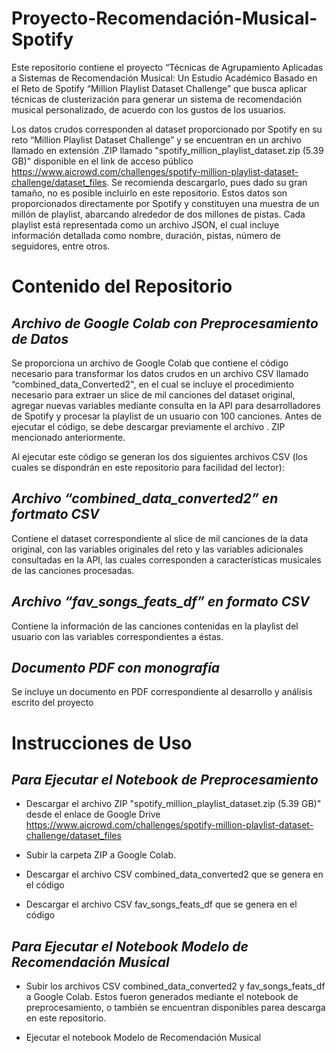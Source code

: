 # Proyecto-Recomendación-Musical-Spotify

Este repositorio contiene el proyecto “Técnicas de Agrupamiento Aplicadas a Sistemas de Recomendación Musical: Un Estudio Académico Basado en el Reto de Spotify “Million Playlist Dataset Challenge” que busca aplicar técnicas de clusterización para generar un sistema de recomendación musical personalizado, de acuerdo con los gustos de los usuarios. 

Los datos crudos corresponden al dataset proporcionado por Spotify en su reto “Million Playlist Dataset Challenge” y se encuentran en un archivo llamado en extensión .ZIP llamado "spotify_million_playlist_dataset.zip (5.39 GB)" disponible en el link de acceso público https://www.aicrowd.com/challenges/spotify-million-playlist-dataset-challenge/dataset_files. Se recomienda descargarlo, pues dado su gran tamaño, no es posible incluirlo en este repositorio.
Estos datos son proporcionados directamente por Spotify y constituyen una muestra de un millón de playlist, abarcando alrededor de dos millones de pistas. Cada playlist está representada como un archivo JSON, el cual incluye información detallada como nombre, duración, pistas, número de seguidores, entre otros.

# Contenido del Repositorio

## *Archivo de Google Colab con Preprocesamiento de Datos*

Se proporciona un archivo de Google Colab que contiene el código necesario para transformar los datos crudos en un archivo CSV llamado “combined_data_Converted2", en el cual se incluye el procedimiento necesario para extraer un slice de mil canciones del dataset original, agregar nuevas variables mediante consulta en la API para desarrolladores de Spotify y procesar la playlist de un usuario con 100 canciones. Antes de ejecutar el código, se debe descargar previamente el archivo . ZIP mencionado anteriormente. 

Al ejecutar este código se generan los dos siguientes archivos CSV (los cuales se dispondrán en este repositorio para facilidad del lector): 

## *Archivo “combined_data_converted2” en fortmato CSV*

Contiene el dataset correspondiente al slice de mil canciones de la data original, con las variables originales del reto y las variables adicionales consultadas en la API, las cuales corresponden a características musicales de las canciones procesadas. 

## *Archivo “fav_songs_feats_df” en formato CSV*

Contiene la información de las canciones contenidas en la playlist del usuario con las variables correspondientes a éstas. 

## *Documento PDF con monografía*

Se incluye un documento en PDF correspondiente al desarrollo y análisis escrito del proyecto

# Instrucciones de Uso

## *Para Ejecutar el Notebook de Preprocesamiento*

- Descargar el archivo ZIP "spotify_million_playlist_dataset.zip (5.39 GB)" desde el enlace de Google Drive https://www.aicrowd.com/challenges/spotify-million-playlist-dataset-challenge/dataset_files

- Subir la carpeta ZIP a Google Colab.

- Descargar el archivo CSV combined_data_converted2 que se genera en el código

- Descargar el archivo CSV fav_songs_feats_df que se genera en el código

## *Para Ejecutar el Notebook Modelo de Recomendación Musical*

- Subir los archivos CSV combined_data_converted2 y fav_songs_feats_df a Google Colab. Estos fueron generados mediante el notebook de preprocesamiento, o también se encuentran disponibles parea descarga en este repositorio. 

- Ejecutar el notebook Modelo de Recomendación Musical
